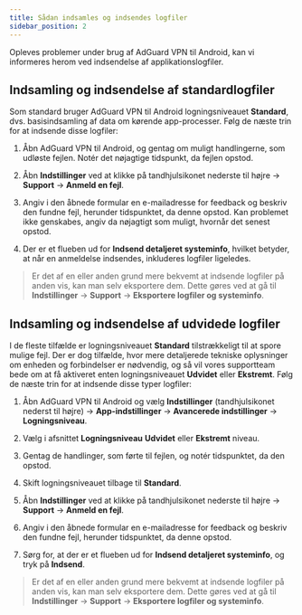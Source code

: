 ```yaml
---
title: Sådan indsamles og indsendes logfiler
sidebar_position: 2
---
```


Opleves problemer under brug af AdGuard VPN til Android, kan vi informeres herom ved indsendelse af applikationslogfiler.

## Indsamling og indsendelse af standardlogfiler

Som standard bruger AdGuard VPN til Android logningsniveauet **Standard**, dvs. basisindsamling af data om kørende app-processer. Følg de næste trin for at indsende disse logfiler:

1. Åbn AdGuard VPN til Android, og gentag om muligt handlingerne, som udløste fejlen. Notér det nøjagtige tidspunkt, da fejlen opstod.

2. Åbn **Indstillinger** ved at klikke på tandhjulsikonet nederste til højre → **Support** → **Anmeld en fejl**.

3. Angiv i den åbnede formular en e-mailadresse for feedback og beskriv den fundne fejl, herunder tidspunktet, da denne opstod. Kan problemet ikke genskabes, angiv da nøjagtigt som muligt, hvornår det senest opstod.

4. Der er et flueben ud for **Indsend detaljeret systeminfo**, hvilket betyder, at når en anmeldelse indsendes, inkluderes logfiler ligeledes.
> Er det af en eller anden grund mere bekvemt at indsende logfiler på anden vis, kan man selv eksportere dem. Dette gøres ved at gå til **Indstillinger** → **Support** → **Eksportere logfiler og systeminfo**.

## Indsamling og indsendelse af udvidede logfiler

I de fleste tilfælde er logningsniveauet **Standard** tilstrækkeligt til at spore mulige fejl. Der er dog tilfælde, hvor mere detaljerede tekniske oplysninger om enheden og forbindelser er nødvendig, og så vil vores supportteam bede om at få aktiveret enten logningsniveauet **Udvidet** eller **Ekstremt**. Følg de næste trin for at indsende disse typer logfiler:

1. Åbn AdGuard VPN til Android og vælg **Indstillinger** (tandhjulsikonet nederst til højre) → **App-indstillinger** → **Avancerede indstillinger** → **Logningsniveau**.

2. Vælg i afsnittet **Logningsniveau** **Udvidet** eller **Ekstremt** niveau.

3. Gentag de handlinger, som førte til fejlen, og notér tidspunktet, da den opstod.

4. Skift logningsniveauet tilbage til **Standard**.

5. Åbn **Indstillinger** ved at klikke på tandhjulsikonet nederste til højre → **Support** → **Anmeld en fejl**.

6. Angiv i den åbnede formular en e-mailadresse for feedback og beskriv den fundne fejl, herunder tidspunktet, da denne opstod.

7. Sørg for, at der er et flueben ud for **Indsend detaljeret systeminfo**, og tryk på **Indsend**.
> Er det af en eller anden grund mere bekvemt at indsende logfiler på anden vis, kan man selv eksportere dem. Dette gøres ved at gå til **Indstillinger** → **Support** → **Eksportere logfiler og systeminfo**.
